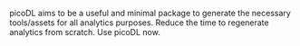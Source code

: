 picoDL aims to be a useful and minimal package to generate the necessary tools/assets for all analytics purposes. 
Reduce the time to regenerate analytics from scratch. Use picoDL now. 
